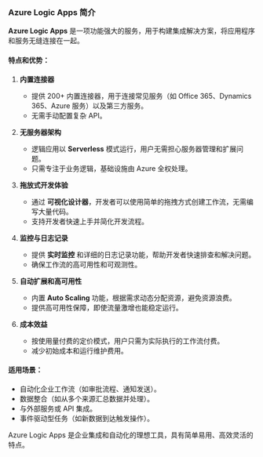 ### Azure Logic Apps 简介

**Azure Logic Apps** 是一项功能强大的服务，用于构建集成解决方案，将应用程序和服务无缝连接在一起。

#### **特点和优势**：

1. **内置连接器**  
   - 提供 200+ 内置连接器，用于连接常见服务（如 Office 365、Dynamics 365、Azure 服务）以及第三方服务。
   - 无需手动配置复杂 API。

2. **无服务器架构**  
   - 逻辑应用以 **Serverless** 模式运行，用户无需担心服务器管理和扩展问题。
   - 只需专注于业务逻辑，基础设施由 Azure 全权处理。

3. **拖放式开发体验**  
   - 通过 **可视化设计器**，开发者可以使用简单的拖拽方式创建工作流，无需编写大量代码。
   - 支持开发者快速上手并简化开发流程。

4. **监控与日志记录**  
   - 提供 **实时监控** 和详细的日志记录功能，帮助开发者快速排查和解决问题。
   - 确保工作流的高可用性和可观测性。

5. **自动扩展和高可用性**  
   - 内置 **Auto Scaling** 功能，根据需求动态分配资源，避免资源浪费。
   - 提供高可用性保障，即使流量激增也能稳定运行。

6. **成本效益**  
   - 按使用量付费的定价模式，用户只需为实际执行的工作流付费。
   - 减少初始成本和运行维护费用。

#### **适用场景**：

- 自动化企业工作流（如审批流程、通知发送）。
- 数据整合（如从多个来源汇总数据并处理）。
- 与外部服务或 API 集成。
- 事件驱动型任务（如新数据到达触发操作）。

Azure Logic Apps 是企业集成和自动化的理想工具，具有简单易用、高效灵活的特点。
